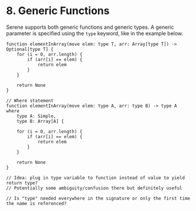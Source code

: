 # 8. Generic Functions

Serene supports both generic functions and generic types. A generic parameter is specified using the `type` keyword, like in the example below.

```serene
function elementInArray(move elem: type T, arr: Array[type T]) -> Optional[type T] {
    for (i = 0, arr.length) {
        if (arr[i] == elem) {
            return elem
        }
    }

    return None
}

// Where statement
function elementInArray(move elem: type A, arr: type B) -> type A where
    type A: Simple,
    type B: Array[A] {

    for (i = 0, arr.length) {
        if (arr[i] == elem) {
            return elem
        }
    }

    return None
}

// Idea: plug in type variable to function instead of value to yield return type?
// Potentially some ambiguity/confusion there but definitely useful

// Is "type" needed everywhere in the signature or only the first time the name is referenced?
```

